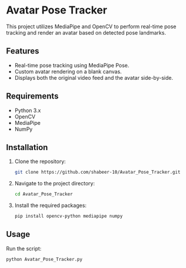 # Avatar Pose Tracker

This project utilizes MediaPipe and OpenCV to perform real-time pose tracking and render an avatar based on detected pose landmarks.

## Features
- Real-time pose tracking using MediaPipe Pose.
- Custom avatar rendering on a blank canvas.
- Displays both the original video feed and the avatar side-by-side.

## Requirements
- Python 3.x
- OpenCV
- MediaPipe
- NumPy

## Installation
1. Clone the repository:
   ```bash
   git clone https://github.com/shabeer-10/Avatar_Pose_Tracker.git
2. Navigate to the project directory:
   ```bash
   cd Avatar_Pose_Tracker
3. Install the required packages:
   ```bash
   pip install opencv-python mediapipe numpy

## Usage
Run the script:
```
python Avatar_Pose_Tracker.py
```
